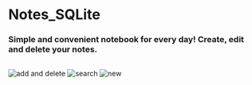 # Notes_SQLite
### Simple and convenient notebook for every day! Create, edit and delete your notes. 
##
![add and delete](https://user-images.githubusercontent.com/86000667/155096365-a6931f8c-0a8c-49cf-85bd-5ab759dd5c05.gif)
![search](https://user-images.githubusercontent.com/86000667/155096700-97748c45-c554-42f6-b19d-fad5cb41b228.gif)
![new](https://user-images.githubusercontent.com/86000667/155122580-7648d367-d20f-40b2-a1f0-8c839ccfc269.gif)

